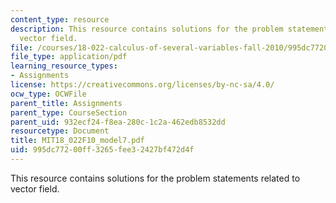 ```yaml
---
content_type: resource
description: This resource contains solutions for the problem statements related to
  vector field.
file: /courses/18-022-calculus-of-several-variables-fall-2010/995dc77200ff3265fee32427bf472d4f_MIT18_022F10_model7.pdf
file_type: application/pdf
learning_resource_types:
- Assignments
license: https://creativecommons.org/licenses/by-nc-sa/4.0/
ocw_type: OCWFile
parent_title: Assignments
parent_type: CourseSection
parent_uid: 932ecf24-f8ea-280c-1c2a-462edb8532dd
resourcetype: Document
title: MIT18_022F10_model7.pdf
uid: 995dc772-00ff-3265-fee3-2427bf472d4f
---
```

This resource contains solutions for the problem statements related to vector field.
